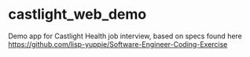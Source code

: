 # castlight_web_demo
Demo app for Castlight Health job interview, based on specs found here https://github.com/lisp-yuppie/Software-Engineer-Coding-Exercise
